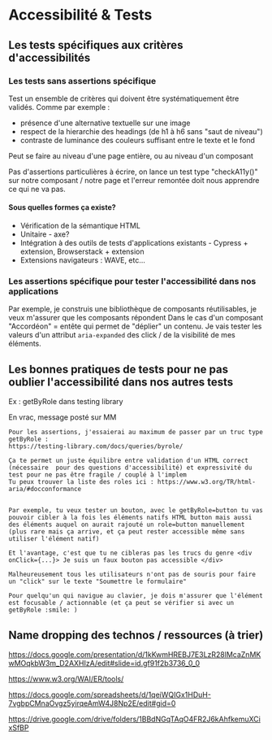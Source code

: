 
# Accessibilité & Tests

## Les tests spécifiques aux critères d'accessibilités 

### Les tests sans assertions spécifique 

Test un ensemble de critères qui doivent être systématiquement être validés. Comme par exemple : 
- présence d'une alternative textuelle sur une image
- respect de la hierarchie des headings (de h1 à h6 sans "saut de niveau")
- contraste de luminance des couleurs suffisant entre le texte et le fond 

Peut se faire au niveau d'une page entière, ou au niveau d'un composant

Pas d'assertions particulières à écrire, on lance un test type "checkA11y()" sur notre composant / notre page et l'erreur remontée doit nous apprendre ce qui ne va pas.

#### Sous quelles formes ça existe? 

- Vérification de la sémantique HTML
- Unitaire - axe?
- Intégration à des outils de tests d'applications existants - Cypress + extension, Browserstack + extension 
- Extensions navigateurs : WAVE, etc...

### Les assertions spécifique pour tester l'accessibilité dans nos applications 

Par exemple, je construis une bibliothèque de composants réutilisables, je veux m'assurer que les composants répondent 
Dans le cas d'un composant "Accordéon" = entête qui permet de "déplier" un contenu. Je vais tester les valeurs d'un attribut `aria-expanded` des click / de la visibilité de mes éléments. 

## Les bonnes pratiques de tests pour ne pas oublier l'accessibilité dans nos autres tests

Ex : getByRole dans testing library 

En vrac, message posté sur MM
```
Pour les assertions, j'essaierai au maximum de passer par un truc type getByRole : 
https://testing-library.com/docs/queries/byrole/

Ça te permet un juste équilibre entre validation d'un HTML correct (nécessaire  pour des questions d'accessibilité) et expressivité du test pour ne pas être fragile / couplé à l'implem
Tu peux trouver la liste des roles ici : https://www.w3.org/TR/html-aria/#docconformance


Par exemple, tu veux tester un bouton, avec le getByRole=button tu vas pouvoir cibler à la fois les éléments natifs HTML button mais aussi des éléments auquel on aurait rajouté un role=button manuellement
(plus rare mais ça arrive, et ça peut rester accessible même sans utiliser l'élément natif)

Et l'avantage, c'est que tu ne cibleras pas les trucs du genre <div onClick={...}> Je suis un faux bouton pas accessible </div> 

Malheureusement tous les utilisateurs n'ont pas de souris pour faire un "click" sur le texte "Soumettre le formulaire"

Pour quelqu'un qui navigue au clavier, je dois m'assurer que l'élément est focusable / actionnable (et ça peut se vérifier si avec un getByRole :smile: )
```



## Name dropping des technos / ressources (à trier) 

https://docs.google.com/presentation/d/1kKwmHREBJ7E3LzR28lMcaZnMKwMOqkbW3m_D2AXHIzA/edit#slide=id.gf91f2b3736_0_0

https://www.w3.org/WAI/ER/tools/

https://docs.google.com/spreadsheets/d/1qeiWQIGx1HDuH-7vgbpCMnaOvgz5yirqeAmW4J8Np2E/edit#gid=0

https://drive.google.com/drive/folders/1BBdNGqTAqO4FR2J6kAhfkemuXCixSfBP

